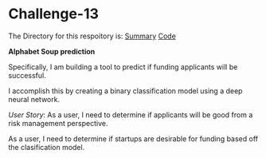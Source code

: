 # Challenge-13
The Directory for this respoitory is:
[Summary](https://github.com/mimisull/Challenge-13/blob/main/README.md)
[Code](https://github.com/mimisull/Challenge-13/blob/main/venture_funding_with_deep_learning.ipynb)

**Alphabet Soup prediction**

Specifically, I am building a tool to predict if funding applicants will be successful.

I accomplish this by creating a binary classification model using a deep neural network.

*User Story*:
As a user, I need to determine if applicants will be good from a risk management perspective.

As a user, I need to determine if startups are desirable for funding based off the clasification model.